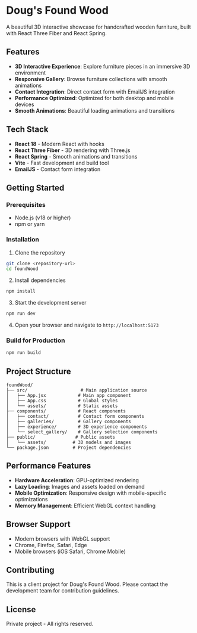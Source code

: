 # Doug's Found Wood

A beautiful 3D interactive showcase for handcrafted wooden furniture, built with React Three Fiber and React Spring.

## Features

- **3D Interactive Experience**: Explore furniture pieces in an immersive 3D environment
- **Responsive Gallery**: Browse furniture collections with smooth animations
- **Contact Integration**: Direct contact form with EmailJS integration
- **Performance Optimized**: Optimized for both desktop and mobile devices
- **Smooth Animations**: Beautiful loading animations and transitions

## Tech Stack

- **React 18** - Modern React with hooks
- **React Three Fiber** - 3D rendering with Three.js
- **React Spring** - Smooth animations and transitions
- **Vite** - Fast development and build tool
- **EmailJS** - Contact form integration

## Getting Started

### Prerequisites

- Node.js (v18 or higher)
- npm or yarn

### Installation

1. Clone the repository

```bash
git clone <repository-url>
cd foundWood
```

2. Install dependencies

```bash
npm install
```

3. Start the development server

```bash
npm run dev
```

4. Open your browser and navigate to `http://localhost:5173`

### Build for Production

```bash
npm run build
```

## Project Structure

```
foundWood/
├── src/                    # Main application source
│   ├── App.jsx            # Main app component
│   ├── App.css            # Global styles
│   └── assets/            # Static assets
├── components/            # React components
│   ├── contact/           # Contact form components
│   ├── galleries/         # Gallery components
│   ├── experience/        # 3D experience components
│   └── select_gallery/    # Gallery selection components
├── public/               # Public assets
│   └── assets/          # 3D models and images
└── package.json         # Project dependencies
```

## Performance Features

- **Hardware Acceleration**: GPU-optimized rendering
- **Lazy Loading**: Images and assets loaded on demand
- **Mobile Optimization**: Responsive design with mobile-specific optimizations
- **Memory Management**: Efficient WebGL context handling

## Browser Support

- Modern browsers with WebGL support
- Chrome, Firefox, Safari, Edge
- Mobile browsers (iOS Safari, Chrome Mobile)

## Contributing

This is a client project for Doug's Found Wood. Please contact the development team for contribution guidelines.

## License

Private project - All rights reserved.
